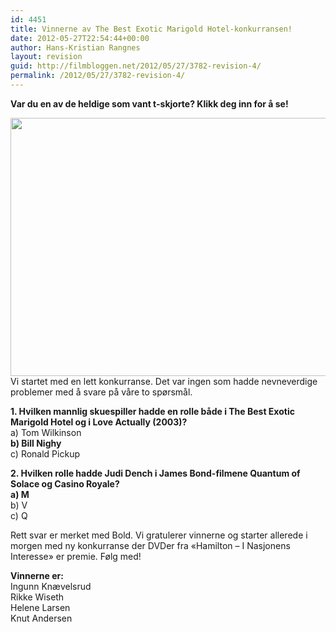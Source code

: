 ```yaml
---
id: 4451
title: Vinnerne av The Best Exotic Marigold Hotel-konkurransen!
date: 2012-05-27T22:54:44+00:00
author: Hans-Kristian Rangnes
layout: revision
guid: http://filmbloggen.net/2012/05/27/3782-revision-4/
permalink: /2012/05/27/3782-revision-4/
---
```

**Var du en av de heldige som vant t-skjorte? Klikk deg inn for å se!**<!--more-->

  
<img class="alignnone size-large wp-image-3657" src="http://filmbloggen.net/wp-content/uploads//2012/05/the-best-exotic-620x413.jpg" alt="" width="620" height="413" />  
Vi startet med en lett konkurranse. Det var ingen som hadde nevneverdige problemer med å svare på våre to spørsmål.

**1. Hvilken mannlig skuespiller hadde en rolle både i The Best Exotic Marigold Hotel og i Love Actually (2003)?**  
a) Tom Wilkinson  
**b) Bill Nighy**  
c) Ronald Pickup

**2. Hvilken rolle hadde Judi Dench i James Bond-filmene Quantum of Solace og Casino Royale?**  
**a) M**  
b) V  
c) Q

Rett svar er merket med Bold. Vi gratulerer vinnerne og starter allerede i morgen med ny konkurranse der DVDer fra &laquo;Hamilton &#8211; I Nasjonens Interesse&raquo; er premie. Følg med!

**Vinnerne er:**  
Ingunn Knævelsrud  
Rikke Wiseth  
Helene Larsen  
Knut Andersen